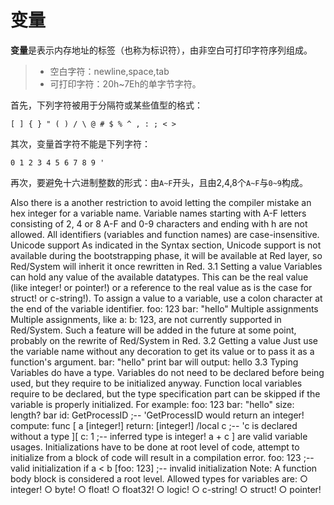 # 变量

**变量**是表示内存地址的标签（也称为标识符），由非空白可打印字符序列组成。

>* 空白字符：newline,space,tab
>* 可打印字符：20h~7Eh的单字节字符。

首先，下列字符被用于分隔符或某些值型的格式：

```
[ ] { } " ( ) / \ @ # $ % ^ , : ; < >
```

其次，变量首字符不能是下列字符：

    0 1 2 3 4 5 6 7 8 9 '

再次，要避免十六进制整数的形式：由`A~F`开头，且由2,4,8个`A~F`与`0~9`构成。

Also there is a another restriction to avoid letting the compiler mistake an hex integer for a variable name. Variable names starting with A-F letters consisting of 2, 4 or 8 A-F and 0-9 characters and ending with h are not allowed.
	All identifiers (variables and function names) are case-insensitive.
	Unicode support
	As indicated in the Syntax section, Unicode support is not available during the bootstrapping phase, it will be available at Red layer, so Red/System will inherit it once rewritten in Red.
	3.1 Setting a value
		Variables can hold any value of the available datatypes. This can be the real value (like integer! or pointer!) or a reference to the real value as is the case for struct! or c-string!). To assign a value to a variable, use a colon character at the end of the variable identifier.
		foo: 123
bar: "hello"
		Multiple assignments
		Multiple assignments, like a: b: 123, are not currently supported in Red/System. Such a feature will be added in the future at some point, probably on the rewrite of Red/System in Red.
	3.2 Getting a value
		Just use the variable name without any decoration to get its value or to pass it as a function's argument.
		bar: "hello"
print bar
		will output:
		hello
	3.3 Typing
		Variables do have a type. Variables do not need to be declared before being used, but they require to be initialized anyway. Function local variables require to be declared, but the type specification part can be skipped if the variable is properly initialized. For example:
		foo: 123
bar: "hello"
size: length? bar
id: GetProcessID                       ;-- 'GetProcessID would return an integer!
		compute: func [
   a [integer!]
   return: [integer!]
   /local c                            ;-- 'c is declared without a type
][
   c: 1                                ;-- inferred type is integer!
   a + c
]
		are valid variable usages.
		Initializations have to be done at root level of code, attempt to initialize from a block of code will result in a compilation error.
		foo: 123                               ;-- valid initialization
		if a < b [foo: 123]                    ;-- invalid initialization
		Note: A function body block is considered a root level.
		Allowed types for variables are:
			○ integer!
			○ byte!
			○ float!
			○ float32!
			○ logic!
			○ c-string!
			○ struct!
			○ pointer!
